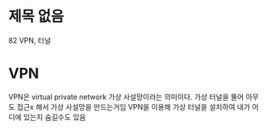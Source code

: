 # 제목 없음

82 VPN, 터널

# VPN

VPN은 virtual private network 가상 사설망이라는 의미이다.
가상 터널을 뚤어 아무도 접근x 해서 가상 사설망을 만드는거임
VPN을 이용해 가상 터널을 설치하여 내가 어디에 있는지 숨길수도 있음